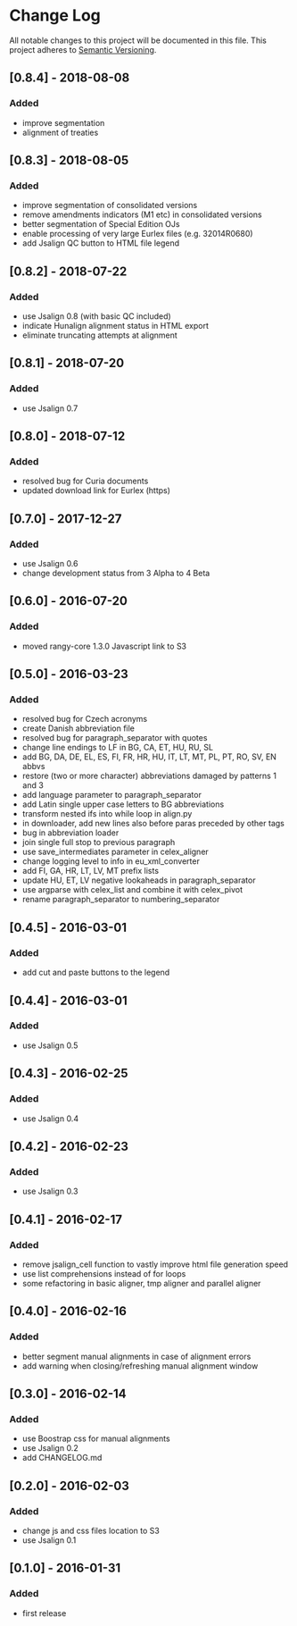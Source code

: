 # Change Log
All notable changes to this project will be documented in this file.
This project adheres to [Semantic Versioning](http://semver.org/).

## [0.8.4] - 2018-08-08
### Added
- improve segmentation
- alignment of treaties

## [0.8.3] - 2018-08-05
### Added
- improve segmentation of consolidated versions
- remove amendments indicators (M1 etc) in consolidated versions
- better segmentation of Special Edition OJs
- enable processing of very large Eurlex files (e.g. 32014R0680)
- add Jsalign QC button to HTML file legend

## [0.8.2] - 2018-07-22
### Added
- use Jsalign 0.8 (with basic QC included)
- indicate Hunalign alignment status in HTML export
- eliminate truncating attempts at alignment

## [0.8.1] - 2018-07-20
### Added
- use Jsalign 0.7

## [0.8.0] - 2018-07-12
### Added
- resolved bug for Curia documents
- updated download link for Eurlex (https)

## [0.7.0] - 2017-12-27
### Added
- use Jsalign 0.6
- change development status from 3 Alpha to 4 Beta

## [0.6.0] - 2016-07-20
### Added
- moved rangy-core 1.3.0 Javascript link to S3

## [0.5.0] - 2016-03-23
### Added
- resolved bug for Czech acronyms
- create Danish abbreviation file
- resolved bug for paragraph_separator with quotes
- change line endings to LF in BG, CA, ET, HU, RU, SL
- add BG, DA, DE, EL, ES, FI, FR, HR, HU, IT, LT, MT, PL, PT, RO, SV, EN abbvs
- restore (two or more character) abbreviations damaged by patterns 1 and 3
- add language parameter to paragraph_separator
- add Latin single upper case letters to BG abbreviations
- transform nested ifs into while loop in align.py
- in downloader, add new lines also before paras preceded by other tags
- bug in abbreviation loader
- join single full stop to previous paragraph
- use save_intermediates parameter in celex_aligner
- change logging level to info in eu_xml_converter
- add FI, GA, HR, LT, LV, MT prefix lists
- update HU, ET, LV negative lookaheads in paragraph_separator
- use argparse with celex_list and combine it with celex_pivot
- rename paragraph_separator to numbering_separator

## [0.4.5] - 2016-03-01
### Added
- add cut and paste buttons to the legend

## [0.4.4] - 2016-03-01
### Added
- use Jsalign 0.5

## [0.4.3] - 2016-02-25
### Added
- use Jsalign 0.4

## [0.4.2] - 2016-02-23
### Added
- use Jsalign 0.3

## [0.4.1] - 2016-02-17
### Added
- remove jsalign_cell function to vastly improve html file generation speed
- use list comprehensions instead of for loops
- some refactoring in basic aligner, tmp aligner and parallel aligner

## [0.4.0] - 2016-02-16
### Added
- better segment manual alignments in case of alignment errors 
- add warning when closing/refreshing manual alignment window

## [0.3.0] - 2016-02-14
### Added
- use Boostrap css for manual alignments 
- use Jsalign 0.2
- add CHANGELOG.md

## [0.2.0] - 2016-02-03
### Added
- change js and css files location to S3
- use Jsalign 0.1


## [0.1.0] - 2016-01-31
### Added
- first release